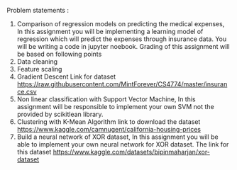 Problem statements :
1.	Comparison of regression models on predicting the medical expenses, In this assignment you will be implementing a learning model of regression which will predict the expenses through insurance data. You will be writing a code in jupyter noebook. Grading of this assignment will be based on following points
1. Data cleaning
2. Feature scaling
3. Gradient Descent 
Link for dataset https://raw.githubusercontent.com/MintForever/CS4774/master/insurance.csv
2.	Non linear classification with Support Vector Machine, In this assignment will be responsible to implement your own SVM not the provided by scikitlean library.
3.	Clustering with K-Mean Algorithm link to download the dataset  https://www.kaggle.com/camnugent/california-housing-prices
4.	Build a neural network of XOR dataset, In this assignment you will be able to implement your own neural network for XOR dataset. 
The link for this dataset https://www.kaggle.com/datasets/bipinmaharjan/xor-dataset
